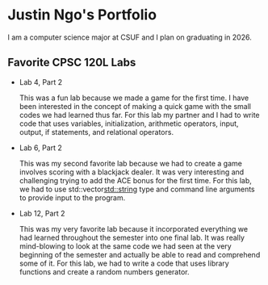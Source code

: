 # Justin Ngo's Portfolio

I am a computer science major at CSUF and I plan on graduating in 2026.

## Favorite CPSC 120L Labs

* Lab 4, Part 2

	This was a fun lab because we made a game for the first time. I have been interested in the concept of making a quick game with the small codes we had learned thus far. For this lab my partner and I had to write code that uses variables, initialization, arithmetic operators, input, output, if statements, and relational operators. 

* Lab 6, Part 2

	This was my second favorite lab because we had to create a game involves scoring with a blackjack dealer. It was very interesting and challenging trying to add the ACE bonus for the first time. For this lab, we had to use std::vector<std::string> type and command line arguments to provide input to the program.

* Lab 12, Part 2 

	This was my very favorite lab because it incorporated everything we had learned throughout the semester into one final lab. It was really mind-blowing to look at the same code we had seen at the very beginning of the semester and actually be able to read and comprehend some of it. For this lab, we had to write a code that uses library functions and create a random numbers generator. 
